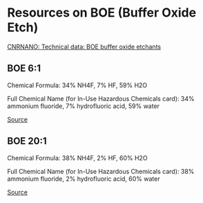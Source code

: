 # Resources on BOE (Buffer Oxide Etch)
[CNRNANO: Technical data: BOE buffer oxide etchants](./boe_buffered_oxide_etchants.pdf)

## BOE 6:1
Chemical Formula:
34% NH4F, 7% HF, 59% H2O

Full Chemical Name (for In-Use Hazardous Chemicals card):
34% ammonium fluoride, 7% hydrofluoric acid, 59% water

[Source](https://snfguide.stanford.edu/guide/chemicals/acids/61-buffered-oxide-etch)

## BOE 20:1
Chemical Formula:
38% NH4F, 2% HF, 60% H2O

Full Chemical Name (for In-Use Hazardous Chemicals card):
38% ammonium fluoride, 2% hydrofluoric acid, 60% water

[Source](https://snfguide.stanford.edu/guide/chemicals/acids/201-buffered-oxide-etch)
